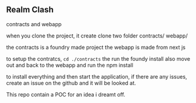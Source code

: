 ## Realm Clash

contracts and webapp

when you clone the project, it create clone two folder
contracts/
webapp/

the contracts is a foundry made project
the webapp is made from next js

to setup the contratcs, `cd ./contracts` the run the foundy install
also move out and back to the webapp and run the npm install

to install everything and then start the application, if there are any issues, create an issue on the github and it will be looked at.

This repo contain a POC for an idea i dreamt off.
